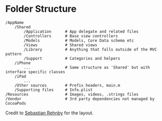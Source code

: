 # Folder Structure

    /AppName
        /Shared
            /Application      # App delegate and related files
            /Controllers      # Base view controllers
            /Models           # Models, Core Data schema etc
            /Views            # Shared views
            /Library          # Anything that falls outside of the MVC pattern
            /Support          # Categories and helpers
        /iPhone
            ...               # Same structure as 'Shared' but with interface specific classes
        /iPad
            ...
        /Other sources        # Prefix headers, main.m
        /Supporting files     # Info.plist
    /Resources                # Images, videos, .strings files
    /Vendor                   # 3rd party dependencies not managed by CocoaPods


Credit to [Sebastian Rehnby](http://www.sebastianrehnby.com/) for the layout.
